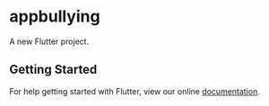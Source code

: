 # appbullying

A new Flutter project.

## Getting Started

For help getting started with Flutter, view our online
[documentation](https://flutter.io/).
